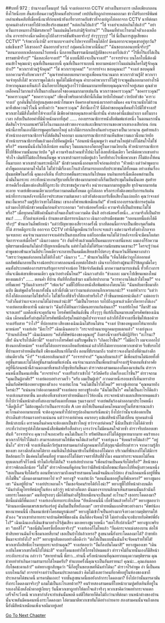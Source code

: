##บทที่ 972 : บ้านจางเย่โดนบุก!
วันนี้
จางเย่ออกจาก CCTV อย่างเป็นทางการ
เหลือเพียงกลอนทิ้งไว้หนึ่งบท สั่นสะเทือนความรู้สึกคนทั้งประเทศ!
เทปบันทึกถูกถ่ายทอดออกมา ข่าวได้รับการตีพิมพ์ เหล่าแฟนคลับที่เมื่อหนึ่งนาทีก่อนหน้ายังเกรี้ยวกราดกับข่าวที่จางเย่ถูกไล่ออกจาก CCTV นาทีต่อมาทุกคนต่างส่งจางเย่ไปด้วยเสียงร้องชมเชย!
"หล่อเกินไปแล้ว!"
"ใช่ จางเย่จะหล่อเกินไปแล้ว!"
"อย่าหวั่นเกรงหนทางไร้มิตรสหาย? ในแผ่นดินใครเล่ามิรู้จักท่าน?"
"เป็นคนที่ทำอะไรตามใจตัวเองเหลือเกิน อาจารย์จางนี่อวดดีทะลุไปถึงสวรรค์ชั้นฟ้าเลยจริงๆ! ฮ่าๆๆๆๆๆๆ!
"ใช่ นี่เป็นการสูญเสียของ CCTV!"
"เจ้าพวกงี่เง่านี่! ดาราแบบจางเย่จะไปหาจากที่ไหนได้อีก! มีคนอยากจะหยุดเขาอยู่ทุกวัน? แช่แข็งเขา? ไล่เขาออก? ฉันอยากหัวเราะ! กลุ่มคนงี่เง่าพวกนี้นี่นะ!"
"ฉันชอบกลอนบทนี้จริงๆ!"
"ตอนลาออกเหลือกลอนไว้บทหนึ่ง นี่กลายเป็นธรรมเนียมปฏิบัติของจางเย่ไปแล้ว"
"ไร้ขื่อไร้แปได้เป็นธรรมชาติจริงๆ!"
"นี่แหละคือจางเย่!"
"ใช่ แบบนี้สิถึงจะเป็นจางเย่!"
"อาจารย์จาง บนโลกใบนี้ต้องมีคนเข้าใจคุณแน่ๆ คุณที่เป็นคนแบบนี้ คุณที่เป็นดาราแบบนี้ ขอถามหน่อยว่าในแผ่นดินใครไม่รู้จักคุณบ้าง?"
"พวกเราล้วนรู้จักคุณ!"
"ใช่ พวกเราทุกคน!"
"อาจารย์จาง ขอบคุณนะ!"
"จางเย่ ขอบคุณที่บอกความจริงกับพวกเรา!"
"คุณจ่ายค่าตอบแทนราคาสูงเพื่อคนจำนวนมาก พวกเราล้วนรู้ดี! พวกเราจดจำทุกสิ่งได้! พวกเราพูดไม่เก่ง พูดได้ไม่ดีเท่าคุณ คำบางคำพวกเราก็ไม่รู้ว่าจะพูดมันออกมาอย่างไรดี ถ้าหากคุณมองเห็นล่ะก็ ฉันก็อยากให้คุณรู้เอาไว้ว่ามีคนมากมายที่ขอบคุณคุณจากใจอยู่เสมอ คุณช่วยเหลือคนไว้มากแล้วก็เป็นแรงบันดาลใจของคนมากมายเช่นกัน พวกเราขอคารวะคุณ!"
"ขอคารวะคุณ!"
"ขอคารวะคุณ!"
"ขอคารวะคุณ!"
เพียงชั่วพริบตาคำสี่คำนี้ก็เต็มเว่ยป๋อไปหมด!
เว่ยป๋อหัวข้อ 'คารวะจางเย่' ถูกดันขึ้นไปอยู่บนสุดของหน้าโฮมเพจ ยึดครองตำแหน่งแรกอย่างมั่นคง คนจำนวนนับไม่ถ้วนมาทิ้งข้อความไว้ในนี้ มาทิ้งคำว่า "ขอคารวะคุณ" สี่คำนี้เอาไว้!
นี่คือคำขอบคุณที่คนทั่วไปมีให้จางเย่!
พวกเขาไม่มีสิ่งใดที่ทำให้จางเย่ได้ มีเพียงคำขอบคุณสองคำนี้เท่านั้น
คำสองคำนี้แม้แผ่วเบา แต่ในบางเวลา กลับเป็นถ้อยคำที่มีน้ำหนักมากที่สุด!
……
กองบรรณาธิการหนังสือพิมพ์แห่งหนึ่ง
ในตอนแรกนั้นตัดสินใจว่าจะเผยแพร่วิดิโอในงานแถลงข่าวของจางเย่และเขียนรายงานของพวกเขาเองเสียก่อน ก่อนหน้านี้ภายในเองก็มีการพูดคุยกันยกใหญ่ แล้วก็มีการถกเถียงกันอย่างรุนแรงเป็นเวลานาน สุดท้ายแล้วหัวหน้ากองบรรณาธิการจึงได้ตัดสินใจออกมา
แผนกบรรณาธิการล้วนเห็นข้อความแถวนี้บนเว่ยป๋อ
หัวหน้าบรรณาธิการยิ้มแล้วมองไปที่คนผู้หนึ่ง "ก่อนหน้านี้คุณพูดว่า คนส่วนใหญ่ต่างก็ไม่สนใจไม่ใช่หรือ?"
คนคนนั้นนิ่งงันไปเล็กน้อย
คนอื่นๆ ในแผนกเองก็ตกอยู่ในความเงียบงัน
หัวหน้าบรรณาธิการชี้ไปที่ข้อความนั้นบนเว่ยป๋อ "ดูสิ ความจริงแล้วคนทั่วไปน่ะไม่โง่เลยสักนิดเดียว ใครดีต่อพวกเขาอย่างจริงใจ เดิมทีก็ไม่ต้องให้คนอื่นพูด พวกเขาล้วนทราบดีอยู่แล้ว ใครที่ทำอะไรเพื่อพวกเขา ก็ไม่ต้องให้คนอื่นมาบอก พวกเขาล้วนตระหนักได้"
นักข่าวคนหนึ่งถอนหายใจก่อนเอ่ยปาก "หัวหน้า แต่ว่าคำพูดบางคำก็พูดออกมาตามใจไม่ได้ ไม่ใช่ว่ามีเรื่องอะไรแล้วก็สามารถบอกกับประชาชนได้ทั้งหมด อย่างเช่นเรื่องฝุ่นมลพิษในครั้งนี้ คุณเองก็เห็น ทั้งประเทศตื่นตระหนกกันไปหมด บนอินเทอร์เน็ตเดือดพล่านเป็นน้ำมันในกระทะ กระทั่งหน่วยงานรัฐบาลที่เกี่ยวข้องมากมายต่างก็เริ่มเปิดประชุมในคืนนั้นเลย สุดท้าย สารคดีเรื่องนี้ของช่องสิบสี่ก็ถูกระงับ ประชาชนรู้ความจริง หน่วยงานมากมายสูญเสีย ธุรกิจมากมายล้มละลาย จางเย่เพียงคนเดียวแบกรับความกดดันทั้งหมด ถูกไล่ออก หรือกระทั่งต้องพบกับการแก้แค้น หน้าที่การงานหลังจากนี้ก็อาจประสบความล้มเหลว แล้วยังต้องแบกรับชื่อเสียงในแง่ลบอีก คุณว่าจางเย่ชนะงั้นเหรอ? ผมรู้สึกว่าเขาไม่ได้ชนะ เขาเองก็พ่ายแพ้เหมือนกัน!”
หัวหน้ากองบรรณาธิการครุ่นคิดแล้วมองไปยังนักข่าวคนนั้นก่อนหัวเราะออกมา “อย่างน้อยครั้งหนึ่ง ความจริงก็เป็นฝ่ายชนะไม่ใช่หรือ?”
เมื่อทุกคนได้ฟังคำนั้นต่างก็จมลงในห้วงความคิด
นั่นสิ
อย่างน้อยครั้งหนึ่ง…ความจริงก็เป็นฝ่ายชนะ!
……
ที่วิลล่าแห่งหนึ่ง
บ้านของสามีภรรยาเฉินกวง
เฉินกวงปรบมือชมเชย “กลอนบทนี้แต่งได้ดีจริงๆ!”
ฟ่านเหวินลี่พยักหน้า “แต่ว่าปัญหาของเสี่ยวจางครั้งนี้ บางทีตอนนี้อาจจะเป็นเพียงจุดเริ่มต้นก็ได้ สารคดีถูกระงับ ออกจาก CCTV เท่านี้ก็ดูเหมือนว่าเรื่องจะจบแล้ว แต่ความจริงยังห่างไกลจากจุดจบเยอะ คนจำนวนมากอาจจะแค่ทำเป็นสงบเสงี่ยม แต่ก็บอกชัดเจนไม่ได้ว่าหลังจากนี้จะมีคนโผล่มาจัดการจางเย่เมื่อไหร่”
เฉินกวงตอบ “อ่า อันที่จริงแล้วผมก็เป็นคนแบบจางเย่นี่แหละ ผมเองก็รักความยุติธรรมเหมือนกันไม่กลัวปัญหาเหมือนกัน แต่ทำไมถึงไม่ได้รับความนิยมขนาดเขานะ?”
ใครจะรู้ว่าแค่คำพูดของฟ่านเหวินลี่ประโยคเดียวจะกลายเป็นคมมีดเสียบเข้าไปตรงๆ
ฟ่านเหวินลี่ยิ้มพลางกล่าว “เพราะว่าคุณแต่งกลอนไม่ได้ยังไงล่ะ”
เฉินกวง “....”
ฟ่านเหวินลี่ยิ้ม “เห็นได้ชัดว่าถูกไล่ออกแต่ผลลัพธ์ดันกลายเป็นจางน้อยประกาศกลอนหนึ่งบทต่อใต้หล้า เดินจากไปอย่างผู้ชนะที่ไร้ข้อผูกมัดใดๆ คนทั้งประเทศต้องการสรรเสริญอาจารย์จางน้อย ไร้ข้อจำกัดเช่นนี้ มากความสามารถเช่นนี้ ทั่วทั้งวงการเห็นจะมีแค่เขาเพียงคนเดียว คุณว่าอย่างนั้นไหม?”
เฉินกวงสำลัก “ช่างเถอะ ผมจะไปเขียนเพลงใหม่ของผมแล้ว”
……
ตอนค่ำ
ที่บ้าน
ทันทีที่กลับเข้ามา แม่ก็เอ่ยปากถาม “ควรหางานได้แล้วใช่ไหม?”
จางเย่ยิ้มแหย่ “รู้กันแล้วเหรอ?”
“เพ้อเจ้อ” แม่ชี้ไปที่กองหนังสือพิมพ์กองโตบนโต๊ะ “ฉันหลับตาซื้อมาสักฉบับ มีแต่พูดถึงเรื่องแกทั้งนั้น แล้วนี่ยังมีเวลาว่างมาแต่งกลอนอีกเหรอแกน่ะ?”
จางเย่หัวเราะ “แต่ว่ายังไงก็ต้องออกมาไม่ใช่หรือไง ไม่ใช่เรื่องที่ช้าเร็วก็ต้องทำหรือไง? เร็วขึ้นมาหน่อยน่ะดีแล้ว”
แม่ตอบว่า “กลัวก็แต่ว่าแกจะหางานได้ไม่ง่ายแล้วน่ะสิ!”
“ไม่เป็นไรหรอก รถไปถึงภูเขาแล้วเดี๋ยวก็หาทางได้เอง” จางเย่ตอบเพียงเท่านี้
แม่ถามว่า “ฉันยังได้ยินมาว่ามีคนอยากแก้แค้นแก?”
จางเย่ยักไหล่ “ก็มาสิ! ผมจะรอเลย!”
ผลคือเพิ่งจะคุยกันจบ โทรศัพท์ก็พลันดังขึ้น
กริ๊งๆๆๆ ที่แท้ก็เป็นหมายเลขโทรศัพท์ของเฉินเฉิน เด็กคนนี้ครั้งล่าสุดได้โทรศัพท์มือถือรุ่นใหม่ล่าสุดไปจากจางเย่ แล้วก็ยังให้จางเย่ซื้อซิมให้เธอด้วย
จางเย่รับสาย “ว่าไง?”
ที่ปลายสาย เสียงของเฉินเฉินไม่ร้อนไม่รน “จางเย่ ป้าของหนูบอกให้นายกลับมาหน่อย”
จางเย่เอ่ย “มีอะไร?”
เฉินเฉินตอบว่า “กระจกบ้านนายถูกคนทุบแตกแล้ว”
จางเย่งุนงง “บ้านหลังไหน?”
เฉินเฉินตอบ “หลังที่ศิษย์น้องของคุณอยู่”
ถึงตรงนี้จางเย่จึงมีปฏิกิริยา “อะไรนะ? เชี่ย! ฉันจะรีบไปเดี๋ยวนี้!”
จางเย่วางโทรศัพท์
แม่รีบพูดขึ้นว่า “เกิดอะไรขึ้น?”
“ไม่มีอะไร ผมจะออกไปข้างนอกสักหน่อย” จางเย่ไม่ได้บอกรายละเอียดกับพ่อแม่ แล้วก็ยังไม่อยากบอกพวกเขาด้วย รีบขับรถไปที่บ้านเหราอ้ายหมิ่นทันที
เพียงแค่สิบนาทีก็มาถึง
ตอนที่ขับรถมาถึง รถตำรวจเองก็มาถึงที่ด้านล่างตึกเช่นเดียวกัน
“อ๊า!”
“จางน้อยกลับมาแล้ว!”
“อาจารย์จาง!”
“คุณกลับมาแล้ว!”
มีเพื่อนบ้านไม่น้อยทั้งที่อยู่ชั้นสามและไม่ได้อยู่ชั้นสามล้อมที่แห่งนั้น คนจำนวนมากเป็นเพื่อนบ้านที่จางเย่รู้จักตอนที่เช่าอาศัยอยู่ที่นี่ก่อนหน้านี้ล้วนมองมาที่เขาแล้วก็ซุบซิบกันขึ้นมา
ตำรวจสองสามคนเองก็มองมาเช่นกัน
ตำรวจคนหนึ่งเป็นคนเอ่ยขึ้น “อาจารย์จาง”
จางเย่รีบก้าวเข้าไป “สวัสดีครับ เกิดเรื่องอะไรขึ้น?”
ตำรวจถาม “คุณเป็นผู้อาศัย?”
จางเย่ตอบอย่างรวดเร็ว “ครับ ผมเป็นผู้เช่า”
กวาดตาหนึ่งรอบเขาก็เห็นเหราอ้ายหมิ่นกับศิษย์น้องหยางซูของตัวเอง
จางเย่ตะโกน “คนไม่เป็นไรใช่ไหม?”
หยางซู่เอ่ยถาม “คุณหมายถึงใครน่ะ?”
“แน่นอนว่าต้องถามเธอสิ”จางเย่ตอบ
หยางซูร้องอ้อ “ฉันไม่เป็นไร”
คนไม่เป็นอะไรก็ดีแล้ว จางเย่เบนสายตาขึ้น มองห้องที่เขาเช่าเหราอ้ายหมิ่นเอาไว้ห้องนั้น กระจกหน้าต่างแตกเสียหายหมดแล้ว ยิ่งไปกว่านั้นหน้าต่างทั้งสองบานยังแตกทั้งหมด รุนแรงมาก!
จางเย่พลันร้องด่าออกมาประโยคหนึ่ง “เช็ดปู่เอ็ง!”
ไม่ต้องพูดถึงว่าเป็นดาราระดับ A เลย ต่อให้เป็นคนดังคนไหนมาอยู่ในที่สาธารณะแล้วตะโกนด่าออกมาแบบนี้ จะต้องถูกคนทั่วไปถ่ายรูปลงอินเทอร์เน็ตแน่ๆ ยิ่งไปกว่านั้นจะต้องตกเป็นประเด็นข่าวร้อนแรงอย่างแน่นอน แต่ว่าจางเย่ด่าคน คนรอบๆ แม้แต่สีหน้าก็ไม่เปลี่ยน ทุกคนต่างมีสีหน้าสงบนิ่ง ดาราคนอื่นด่าคนจะต้องตกเป็นข่าวใหญ่ ทว่าจางเย่ด่าคน? นี่นับเป็นข่าวไม่ได้ด้วยซ้ำ กระทั่งว่าถ่ายรูปส่งไปตามหนังสือพิมพ์หรือสื่อต่างๆ เกรงว่าจะไม่มีคนสนใจด้วยซ้ำ
ตำรวจรีบปลอบเขาทันที “อาจารย์จาง คุณวางใจเถอะครับ คนไม่เป็นอะไร ทรัพย์สินเองก็ไม่ได้สูญหายมากมาย คนร้ายเองพวกเราก็จับไว้ได้แล้ว สามารถสอบสวนให้ชัดเจนได้แล้วครับ!”
จางเย่งุนงง “จับคนร้ายได้แล้ว?”
“อยู่นั่นไง” ตำรวจชี้
จางเย่เห็นเด็กวัยรุ่นชายสามคนกำลังถูกคนพาไปใส่กุญแจมือที่รถตำรวจ จากความรู้สึกของเขา กลางดึกสังเกตได้ยาก คนที่เดินไปเดินมาข้างในที่พักเองก็ไม่มาก บริเวณที่พักเองก็ไม่ได้มีการปิดล้อมอะไร มีแค่คนไม่กี่คนที่อยู่ ยามเองก็ไม่ได้ตรวจตรายี่สิบสี่ชั่วโมง คนมาทำกระจกแตกไม่กี่คน ทุบแตกเสร็จก็วิ่งหนี ทำไมถึงจับได้กัน?
จางเย่เอ่ยปากถาม “เพื่อนบ้านเป็นคนจับได้หรือ?”
สีหน้าของตำรวจพิกลเล็กน้อย “ไม่ใช่”
ตำรวจอีกคนที่ดูอ่อนวัยกว่ามีสีหน้านับถือขณะที่มองไปที่หญิงสาวคนหนึ่ง “เธอเป็นคนจับได้ครับ ตอนที่พวกเรามาถึงคนร้ายสามคนโดนตีจนมึนงงไปสอง ส่วนอีกคนหนึ่งอยู่ที่พื้นยังไม่ฟื้น”
เมื่อมองตามสายตาไป
หา?
หยางซู?
จางเย่ชะงัก “ตอนนั้นเธออยู่ในที่พักเหรอ?”
หยางซูมองเขา “ฉันอยู่ที่บ้าน”
จางเย่ประหลาดใจ “งั้นเธอจับคนร้ายได้ยังไงน่ะ?”
หยางซูชี้ไปที่หน้าต่างบนตึก “ฉันกำลังดูโทรทัศน์อยู่ในห้อง แล้วจู่ๆ หน้าต่างก็แตก ฉันมองจากบนตึกมาเห็นสามคนนั้นแล้วฉันก็เลยกระโดดลงมา”
คนที่อยู่รอบๆ เมื่อได้ยินต่างก็รู้สึกเหมือนจะเป็นลม!
อะไรนะ?
เธอกระโดดลงมา?
ตึกนี้แม่งมีกี่ชั้นเถอะ!
จางเย่เองก็แทบกระอักเลือด “ยัยเด็กคนนี้นี่ เบื่อชีวิตแล้วหรือไง?”
หยางซูตอบว่า “ด้านนอกมีคอมเพรสเซอร์แอร์อยู่ ฉันยืมเป็นที่หยั่งลงมา”
เหราอ้ายหมิ่นผงกศีรษะอย่างแรง “ศิษย์น้องของนายคนนี้นี่ เป็นคนเซ่อซ่าโดยสมบูรณ์เลย!”
หยางซูไม่เข้าใจเป็นอย่างมากจึงทวงความยุติธรรมให้ตัวเอง “พวกเขาทำลายกระจกบ้านศิษย์พี่ของฉัน ฉันก็ต้องจับคนไว้สิ ไม่อย่างนั้นจะอธิบายกับศิษย์พี่ยังไง?”
เฉินเฉินเองก็เดินเข้ามาอย่างไร้สุ้มเสียง มองหยางซูแวบหนึ่ง “เธอโง่รึเปล่าเนี่ย?”
หยางซูกะพริบตา “เธอสิโง่”
“เธอนี่มันโคตรซื่อบื้อเลยจริงๆ!” จางเย่เองก็โมโหแล้ว “ก็แค่กระจกแม่งสองบาน ต่อให้ห้าสิบหยวนฉันก็จะซื้อมาเลยสี่บาน! เธอเป็นบ้าไปแล้วเหรอ? สูงขนาดนี้ยังกระโดดลงมาได้? ถ้าขาหักขึ้นมาจะทำยังไง? หา?”
หยางซูกลับตอบอย่างดื้อดึงว่า “ต่อให้เป็นแบบนั้นฉันก็จะจับคนร้ายให้ได้! พวกเขาถือสิทธิ์อะไรมาทุบกระจกบ้านคุณ?”
จางเย่ตอบว่า “งั้นก็ลงบันไดมาสิ!”
หยางซูมองเขา “เดินลงบันไดพวกเขาก็หนีไปได้น่ะสิ”
จางเย่โดนเธอทำให้โกรธไปหมดแล้ว
ตำรวจไม่กี่นายนั้นเองก็มีสีหน้ากระอักกระอ่วน กล่าวว่า “สหายท่านนี้ พี่สาว...ท่านนี้ ครั้งหน้าตอนที่คุณอยากผดุงความยุติธรรม คุณช่วยอย่าทำเกินความสามารถได้ไหมครับ? ทำแบบครั้งนี้คุณจะเป็นอันตรายนะ! คุณน่ะ...คุณเล่นตลกกับโชคชะตาแล้ว!”
แต่หยางซูกลับพูดว่า “นี่ก็อยู่ในขอบเขตที่ฉันทำได้นะ”
ตำรวจไร้คำพูด
อ่า นี่เป็นคนแบบไหนกัน!
อาจารย์จางเย่ว่าเป็นคนประหลาดแล้ว คิดไม่ถึงเลยว่าคนที่อาศัยอยู่ในห้องของเขาก็ประหลาดได้ขนาดนี้ มารดามันเถอะ!
จากชั้นสูงขนาดนี้เธอยังกล้ากระโดดลงมา?
ยิ่งไปกว่านั้นมารดามันยังกระโดดลงมาจริงๆ? แถมไม่เป็นอะไรเลยด้วย??
คนร้ายสองสามคนที่ใบหน้าบวมปูดยับเยินที่อยู่ในรถเองก็นั่งหลั่งน้ำตาอยู่เงียบๆ วันนี้พวกเขาถูกทำให้ตกใจแล้วจริงๆ พวกเขาคิดว่าพอทำกระจกแตกเสร็จก็จะวิ่งหนี พวกเขากำลังจะทำเช่นนั้นพอดี แต่ตีให้ตายก็คิดไม่ถึงว่านาทีต่อมา บนหน้าต่างของบ้านนั้นจะพลันมีคนคนหนึ่งกระโดดลงมา ไล่ตามมาตีพวกเขาทันได้อย่างง่ายดาย สองสามคนนั้นจนถึงตอนนี้ยังมีสีหน้าเหมือนเพิ่งเจอผีมาอยู่เลย!


[Go To Next Chapter]( ./73.md)